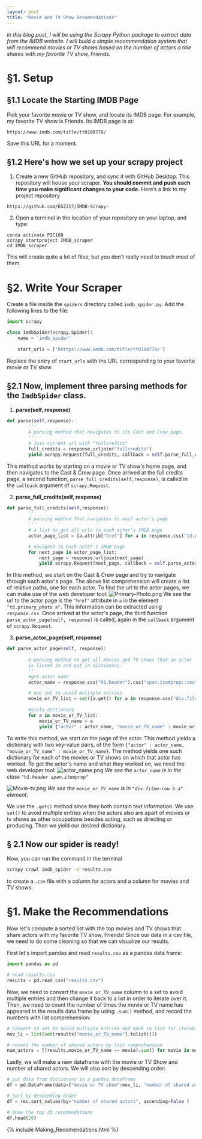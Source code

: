 ```yaml
---
layout: post
title: "Movie and TV Show Recomendations"
---
```


*In this blog post, I will be using the Scrapy Python package to extract data from the IMDB website. I will build a simple recommendation system that will recommend movies or TV shows based on the number of actors a title shares with my favorite TV show, Friends.*

# §1. Setup
## §1.1 Locate the Starting IMDB Page

Pick your favorite movie or TV show, and locate its IMDB page. For example, my favorite TV show is Friends. Its IMDB page is at:
```
https://www.imdb.com/title/tt0108778/
```
Save this URL for a moment.

## §1.2 Here's how we set up your scrapy project
1. Create a new GitHub repository, and sync it with GitHub Desktop. This repository will house your scraper. **You should commit and push each time you make significant changes to your code.**
Here’s a link to my project repository
```
https://github.com/EGZJ17/IMDB-Scrapy-
```
2. Open a terminal in the location of your repository on your laptop, and type: 
```
conda activate PIC16B
scrapy startproject IMDB_scraper
cd IMDB_scraper
```
This will create quite a lot of files, but you don't really need to touch most of them.

# §2. Write Your Scraper

Create a file inside the `spiders` directory called `imdb_spider.py`. Add the following lines to the file: 

```python
import scrapy

class ImdbSpider(scrapy.Spider):
    name = 'imdb_spider'
    
    start_urls = ['hhttps://www.imdb.com/title/tt0108778/']
```
Replace the entry of `start_urls` with the URL corresponding to your favorite movie or TV show. 

## §2.1 Now, implement three parsing methods for the `ImdbSpider` class.

1. **parse(self, response)**
``` python
def parse(self,response):
        '''
        A parsing method that navigates to its Cast and Crew page.
        '''
        # Join current url with "fullcredits"
        full_credits = response.urljoin("fullcredits")
        yield scrapy.Request(full_credits, callback = self.parse_full_credits)
```
This method works by starting on a movie or TV show's home page, and then navigates to the Cast & Crew page. Once arrived at the full credits page, a second function, `parse_full_credits(self,response)`, is called in the `callback` argument of `scrapy.Request`.

2. **parse_full_credits(self, response)**
``` python
def parse_full_credits(self,response):
        '''
        A parsing method that navigates to each actor's page
        '''
        # a list to get all urls to each actor's IMDB page
        actor_page_list = [a.attrib["href"] for a in response.css("td.primary_photo a")]

        # navigate to each actor's IMDB page
        for next_page in actor_page_list:
            next_page = response.urljoin(next_page)
            yield scrapy.Request(next_page, callback = self.parse_actor_page)
```
In this method, we start on the Cast & Crew page and try to navigate through each actor's page. The above list comprehension will create a list of relative paths, one for each actor. To find the url to the actor pages, we can make use of the web developer tool: 
![Primary-Photo.png](/images/Primary-Photo.png)
We see the url to the actor page is the `"href"` attribute in `a` in the element `"td.primary_photo a"`. This information can be extracted using `response.css`. Once arrived at the actor's page, the third function `parse_actor_page(self, response)` is called, again in the `callback` argument of `scrapy.Request`.

3. **parse_actor_page(self, response)**
``` python
def parse_actor_page(self, response):
        '''
        A parsing method to get all movies and TV shows that an actor
        is listed in and put in dictionary.
        '''
        #get actor name
        actor_name = response.css("h1.header").css("span.itemprop::text").get()

        # use set to avoid multiple entries
        movie_or_TV_list = set([a.get() for a in response.css("div.filmo-row b").css("a::text")])
        
        #yield dictionary
        for a in movie_or_TV_list:
            movie_or_TV_name = a
            yield {"actor" : actor_name, "movie_or_TV_name" : movie_or_TV_name}
```
To write this method, we start on the page of the actor. This method yields a dictionary with two key-value pairs, of the form `{"actor" : actor_name, "movie_or_TV_name" : movie_or_TV_name}`. The method yields one such dictionary for each of the movies or TV shows on which that actor has worked. To get the actor's name and what they worked on, we need the web developer tool: 
![actor_name.png](/images/actor_name.png)
     *We see the `actor_name` is in the class `"h1.header span.itemprop"`*

![Movie-tv.png](/images/Movie-tv.png)
     *We see the `movie_or_TV_name` is in `"div.filmo-row b a"` element.*

We use the `.get()` method since they both contain text information. We use `set()` to avoid multiple entries when the actors also are apart of movies or tv shows as other occupations besides acting, such as directing or producing. Then we yield our desired dictionary. 

## § 2.1 Now our spider is ready! 
Now, you can run the command in the terminal
```bash
scrapy crawl imdb_spider -o results.csv
```
to create a `.csv` file with a column for actors and a column for movies and TV shows. 

# §1. Make the Recommendations 
Now let's compute a sorted list with the top movies and TV shows that share actors with my favorite TV show, Friends!
Since our data in a csv file, we need to do some cleaning so that we can visualize our results. 

First let's import pandas and read `results.csv` as a pandas data frame:
``` python
import pandas as pd

# read results.csv
results = pd.read_csv("results.csv")
```

Now, we need to convert the `movie_or_TV_name` column to a set to avoid multiple entries and then change it back to a list in order to iterate over it. Then, we need to count the number of times the movie or TV name has appeared in the results data frame by using `.sum()` method, and record the numbers with list comprehension:
``` python
# convert to set to avoid multiple entries and back to list for iterable
mov_li = list(set(results["movie_or_TV_name"].tolist()))

# record the number of shared actors by list comprehension
num_actors = [(results.movie_or_TV_name == movie).sum() for movie in mov_li]
```

Lastly, we will make a new dataframe with the movie or TV Show and number of shared actors. We will also sort by descending order:
``` python
# put data from dictionary in a pandas dataframe
df = pd.DataFrame(data={"movie or TV show":mov_li, "number of shared actors":num_actors})

# sort by descending order
df = rec.sort_values(by="number of shared actors", ascending=False )

# Show the top 20 recommedations
df.head(20)
```
{% include Making_Recomendations.html %}
